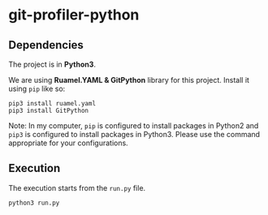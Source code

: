 # git-profiler-python

Dependencies
---
The project is in **Python3**.

We are using **Ruamel.YAML & GitPython** library for this project.
Install it using `pip` like so:

```
pip3 install ruamel.yaml
pip3 install GitPython
```
Note: In my computer, `pip` is configured to install packages in Python2 and `pip3` is configured to install packages in Python3. Please use the command appropriate for your configurations.

Execution
----
The execution starts from the `run.py` file.
```
python3 run.py
```